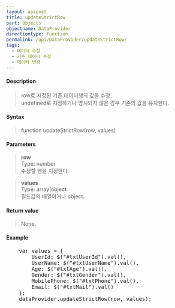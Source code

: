 ```yaml
---
layout: apipost
title: updateStrictRow
part: Objects
objectname: DataProvider
directiontype: Function
permalink: /api/DataProvider/updateStrictRow/
tags:
  - 데이터 수정
  - 기존 데이터 수정
  - 데이터 변경
---
```



#### Description

> row로 지정된 기존 데이터행의 값을 수정.  
> undefined로 지정하거나 명시되지 않은 경우 기존의 값을 유지한다.

#### Syntax

> function updateStrictRow(row, values)  

#### Parameters

> **row**  
> Type: number  
> 수정할 행을 지정한다.  

> **values**  
> Type: array\|object  
> 필드값의 배열이거나 object.  

#### Return value

> None.

#### Example

<pre class="prettyprint">
    var values = {
        UserId: $("#txtUserId").val(),
        UserName: $("#txtUserName").val(),
        Age: $("#txtAge").val(),
        Gender: $("#txtGender").val(),
        MobilePhone: $("#txtPhone").val(),
        Email: $("#txtMail").val()
    };
    dataProvider.updateStrictRow(row, values);
</pre>

